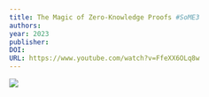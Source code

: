 ```yaml
---
title: The Magic of Zero-Knowledge Proofs #SoME3
authors: 
year: 2023
publisher: 
DOI: 
URL: https://www.youtube.com/watch?v=FfeXX6OLq8w
---
```


![](https://www.youtube.com/watch?v=FfeXX6OLq8w)